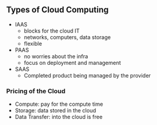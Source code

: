 ## Types of Cloud Computing
- IAAS
  - blocks for the cloud IT
  - networks, computers, data storage
  - flexible
- PAAS
  - no worries about the infra
  - focus on deployment and management
- SAAS
  - Completed product being managed by the provider
 


### Pricing of the Cloud
- Compute: pay for the compute time
- Storage: data stored in the cloud
- Data Transfer: into the cloud is free
